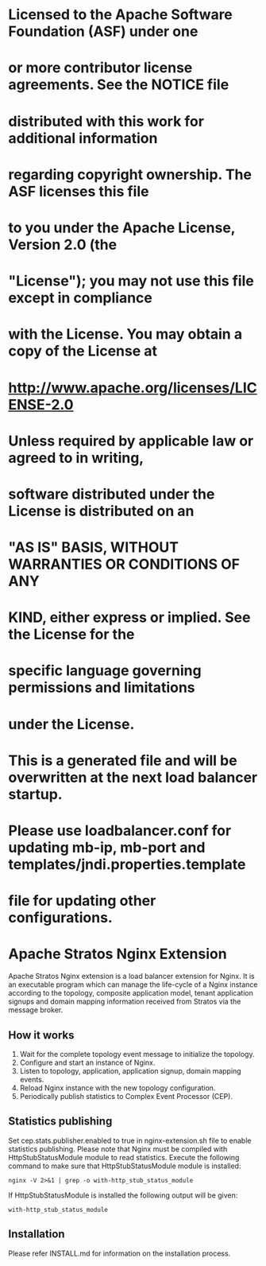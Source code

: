 # Licensed to the Apache Software Foundation (ASF) under one
# or more contributor license agreements.  See the NOTICE file
# distributed with this work for additional information
# regarding copyright ownership.  The ASF licenses this file
# to you under the Apache License, Version 2.0 (the
# "License"); you may not use this file except in compliance
# with the License.  You may obtain a copy of the License at
#
#     http://www.apache.org/licenses/LICENSE-2.0
#
# Unless required by applicable law or agreed to in writing,
# software distributed under the License is distributed on an
# "AS IS" BASIS, WITHOUT WARRANTIES OR CONDITIONS OF ANY
# KIND, either express or implied.  See the License for the
# specific language governing permissions and limitations
# under the License.
#
# This is a generated file and will be overwritten at the next load balancer startup.
# Please use loadbalancer.conf for updating mb-ip, mb-port and templates/jndi.properties.template
# file for updating other configurations.
#
# Apache Stratos Nginx Extension

Apache Stratos Nginx extension is a load balancer extension for Nginx. It is an executable program
which can manage the life-cycle of a Nginx instance according to the topology, composite application model,
tenant application signups and domain mapping information received from Stratos via the message broker.

## How it works
1. Wait for the complete topology event message to initialize the topology.
2. Configure and start an instance of Nginx.
3. Listen to topology, application, application signup, domain mapping events.
4. Reload Nginx instance with the new topology configuration.
5. Periodically publish statistics to Complex Event Processor (CEP).

## Statistics publishing
Set cep.stats.publisher.enabled to true in nginx-extension.sh file to enable statistics publishing. Please note that
Nginx must be compiled with HttpStubStatusModule module to read statistics. Execute the following command to make
 sure that HttpStubStatusModule module is installed:
```
nginx -V 2>&1 | grep -o with-http_stub_status_module
```
If HttpStubStatusModule is installed the following output will be given:
```
with-http_stub_status_module
```

## Installation
Please refer INSTALL.md for information on the installation process.
